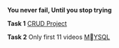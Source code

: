**You never fail, Until you stop trying**

**Task 1**
[CRUD Project](https://youtu.be/72U5Af8KUpA?si=vo0akKCMulfJaV1c) <br/>

**Task 2**
 Only first 11 videos [MٍYSQL](https://youtu.be/jIKAQ-ZwlxM?si=_vogPiix8IaBtf9t)
<br/>
